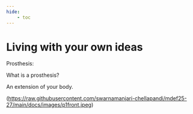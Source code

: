 ```yaml
---
hide:
    - toc
---
```


# Living with your own ideas

Prosthesis:

What is a prosthesis?

An extension of your body.

(https://raw.githubusercontent.com/swarnamanjari-chellapandi/mdef25-27/main/docs/images/p1front.jpeg)
